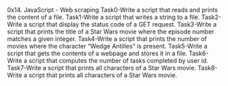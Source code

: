 0x14. JavaScript - Web scraping
Task0-Write a script that reads and prints the content of a file.
Task1-Write a script that writes a string to a file.
Task2-Write a script that display the status code of a GET request.
Task3-Write a script that prints the title of a Star Wars movie where the episode number matches a given integer.
Task4-Write a script that prints the number of movies where the character “Wedge Antilles” is present.
Task5-Write a script that gets the contents of a webpage and stores it in a file.
Task6-Write a script that computes the number of tasks completed by user id.
Task7-Write a script that prints all characters of a Star Wars movie.
Task8-Write a script that prints all characters of a Star Wars movie.
